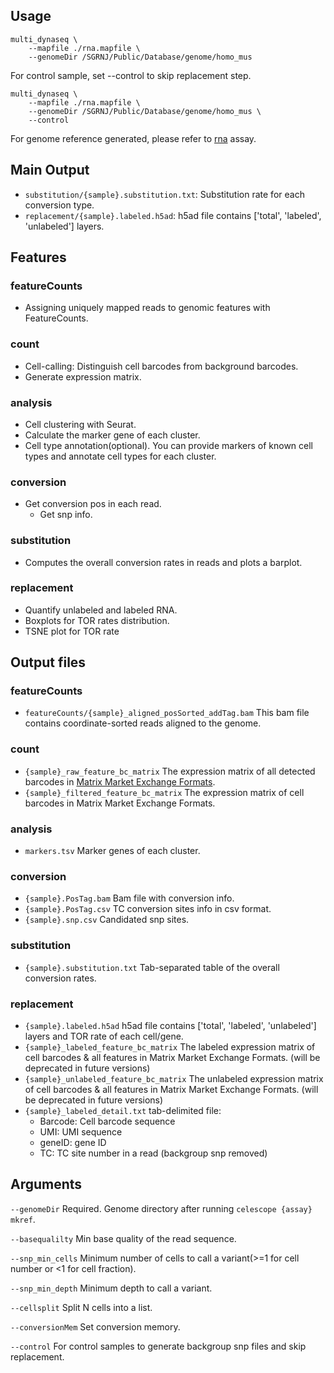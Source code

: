 ## Usage

```
multi_dynaseq \
    --mapfile ./rna.mapfile \
    --genomeDir /SGRNJ/Public/Database/genome/homo_mus
```

For control sample, set --control to skip replacement step.
```
multi_dynaseq \
    --mapfile ./rna.mapfile \
    --genomeDir /SGRNJ/Public/Database/genome/homo_mus \
    --control
```

For genome reference generated, please refer to [rna](multi_rna.md) assay.

## Main Output
- `substitution/{sample}.substitution.txt`: Substitution rate for each conversion type.
- `replacement/{sample}.labeled.h5ad`: h5ad file contains ['total', 'labeled', 'unlabeled'] layers.

## Features
### featureCounts
- Assigning uniquely mapped reads to genomic features with FeatureCounts.

### count
- Cell-calling: Distinguish cell barcodes from background barcodes. 
- Generate expression matrix.

### analysis
- Cell clustering with Seurat.
- Calculate the marker gene of each cluster.
- Cell type annotation(optional). You can provide markers of known cell types and annotate cell types for each cluster.

### conversion
- Get conversion pos in each read.
    - Get snp info. 

### substitution
- Computes the overall conversion rates in reads and plots a barplot.

### replacement
- Quantify unlabeled and labeled RNA.
- Boxplots for TOR rates distribution.
- TSNE plot for TOR rate 


## Output files
### featureCounts
- `featureCounts/{sample}_aligned_posSorted_addTag.bam` This bam file contains coordinate-sorted reads aligned to the genome.

### count
- `{sample}_raw_feature_bc_matrix` The expression matrix of all detected barcodes in [Matrix Market Exchange Formats](
    https://math.nist.gov/MatrixMarket/formats.html). 
- `{sample}_filtered_feature_bc_matrix` The expression matrix of cell barcodes in Matrix Market Exchange Formats. 

### analysis
- `markers.tsv` Marker genes of each cluster.

### conversion
- `{sample}.PosTag.bam` Bam file with conversion info.
- `{sample}.PosTag.csv` TC conversion sites info in csv format.
- `{sample}.snp.csv` Candidated snp sites.

### substitution
- `{sample}.substitution.txt` Tab-separated table of the overall conversion rates.

### replacement
- `{sample}.labeled.h5ad` h5ad file contains ['total', 'labeled', 'unlabeled'] layers and TOR rate of each cell/gene.
- `{sample}_labeled_feature_bc_matrix` The labeled expression matrix of cell barcodes & all features in Matrix Market Exchange Formats. (will be deprecated in future versions)
- `{sample}_unlabeled_feature_bc_matrix` The unlabeled expression matrix of cell barcodes & all features in Matrix Market Exchange Formats. (will be deprecated in future versions)
- `{sample}_labeled_detail.txt`  tab-delimited  file:
    - Barcode: Cell barcode sequence
    - UMI: UMI sequence
    - geneID: gene ID
    - TC: TC site number in a read (backgroup snp removed)

## Arguments

`--genomeDir` Required. Genome directory after running `celescope {assay} mkref`.

`--basequalilty` Min base quality of the read sequence.

`--snp_min_cells` Minimum number of cells to call a variant(>=1 for cell number or <1 for cell fraction).

`--snp_min_depth` Minimum depth to call a variant.

`--cellsplit` Split N cells into a list.

`--conversionMem` Set conversion memory.

`--control` For control samples to generate backgroup snp files and skip replacement.

